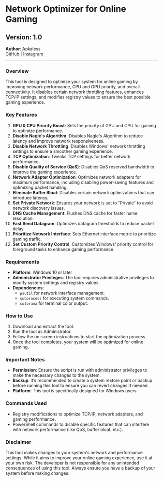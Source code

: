 
# Network Optimizer for Online Gaming

## Version: 1.0  
**Author**: Apkaless  
[GitHub](https://github.com/apkaless) | [Instagram](https://instagram.com/apkaless)

---

### **Overview**

This tool is designed to optimize your system for online gaming by improving network performance, CPU and GPU priority, and overall connectivity. It disables certain network throttling features, enhances TCP/IP settings, and modifies registry values to ensure the best possible gaming experience.

### **Key Features**
1. **GPU & CPU Priority Boost**: Sets the priority of GPU and CPU for gaming to optimize performance.
2. **Disable Nagle's Algorithm**: Disables Nagle's Algorithm to reduce latency and improve network responsiveness.
3. **Disable Network Throttling**: Disables Windows' network throttling settings to ensure a smoother gaming experience.
4. **TCP Optimization**: Tweaks TCP settings for better network performance.
5. **Disable Quality of Service (QoS)**: Disables QoS reserved bandwidth to improve the gaming experience.
6. **Network Adapter Optimization**: Optimizes network adapters for maximum performance, including disabling power-saving features and optimizing packet handling.
7. **Eliminate Buffer Bloat**: Disables certain network optimizations that can introduce latency.
8. **Set Private Network**: Ensures your network is set to "Private" to avoid network discovery issues.
9. **DNS Cache Management**: Flushes DNS cache for faster name resolution.
10. **Fast Send Datagram**: Optimizes datagram thresholds to reduce packet delay.
11. **Prioritize Network Interface**: Sets Ethernet interface metric to prioritize gaming traffic.
12. **Set Custom Priority Control**: Customizes Windows' priority control for foreground tasks to enhance gaming performance.

### **Requirements**
- **Platform**: Windows 10 or later
- **Administrator Privileges**: The tool requires administrative privileges to modify system settings and registry values.
- **Dependencies**: 
  - `psutil` for network interface management.
  - `subprocess` for executing system commands.
  - `colorama` for terminal color output.

### **How to Use**
1. Download and extract the tool.
2. Run the tool as Administrator.
3. Follow the on-screen instructions to start the optimization process.
4. Once the tool completes, your system will be optimized for online gaming.

### **Important Notes**
- **Permission**: Ensure the script is run with administrator privileges to make the necessary changes to the system.
- **Backup**: It’s recommended to create a system restore point or backup before running this tool to ensure you can revert changes if needed.
- **Platform**: This tool is specifically designed for Windows users.

### **Commands Used**
- Registry modifications to optimize TCP/IP, network adapters, and gaming performance.
- PowerShell commands to disable specific features that can interfere with network performance (like QoS, buffer bloat, etc.).

### **Disclaimer**
This tool makes changes to your system's network and performance settings. While it aims to improve your online gaming experience, use it at your own risk. The developer is not responsible for any unintended consequences of using this tool. Always ensure you have a backup of your system before making changes.
